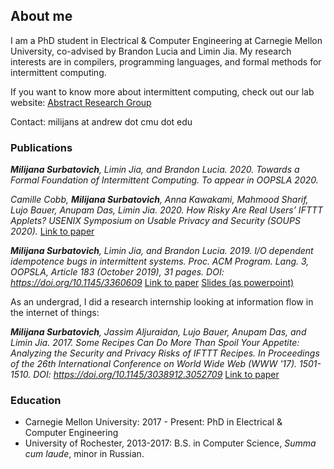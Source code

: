 ## About me

I am a PhD student in Electrical & Computer Engineering at Carnegie Mellon University, co-advised by Brandon Lucia and Limin Jia. My research interests are in compilers, programming languages, and formal methods for intermittent computing.  

If you want to know more about intermittent computing, check out our lab website: [Abstract Research Group](http://abstract.ece.cmu.edu/)

Contact: milijans at andrew dot cmu dot edu 

### Publications

_**Milijana Surbatovich**, Limin Jia, and Brandon Lucia. 2020. Towards a Formal Foundation of Intermittent Computing. 
To appear in OOPSLA 2020._ 

_Camille Cobb, **Milijana Surbatovich**, Anna Kawakami, Mahmood Sharif, Lujo Bauer, Anupam Das, Limin Jia. 2020. How Risky Are Real Users’ IFTTT Applets? USENIX Symposium on Usable Privacy and Security (SOUPS 2020)._ [Link to paper](https://camillec.com/SOUPS_2020_IFTTT.pdf)  

_**Milijana Surbatovich**, Limin Jia, and Brandon Lucia. 2019. I/O dependent idempotence bugs in intermittent systems. 
Proc. ACM Program. Lang. 3, OOPSLA, Article 183 (October 2019), 31 pages. DOI: https://doi.org/10.1145/3360609_
[Link to paper](./assets/docs/oopsla19main-p401-p.pdf)     [Slides (as powerpoint)](./assets/docs/ibis_presentation_short.pptx)


As an undergrad, I did a research internship looking at information flow in the internet of things: 

_**Milijana Surbatovich**, Jassim Aljuraidan, Lujo Bauer, Anupam Das, and Limin Jia. 2017. Some Recipes Can Do More Than Spoil Your Appetite: Analyzing the Security and Privacy Risks of IFTTT Recipes. In Proceedings of the 26th International Conference on World Wide Web (WWW '17). 1501-1510. DOI: https://doi.org/10.1145/3038912.3052709_ 
[Link to paper](https://www.archive.ece.cmu.edu/~lbauer/papers/2017/www2017-ifttt-info-flows.pdf)


### Education
- Carnegie Mellon University: 2017 - Present: PhD in Electrical & Computer Engineering
- University of Rochester, 2013-2017: B.S. in Computer Science, _Summa cum laude_, minor in Russian.